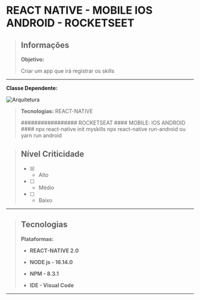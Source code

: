 # REACT NATIVE - MOBILE IOS ANDROID - ROCKETSEET

> ## Informações
>
> **Objetivo:**     
>
> Criar um app que irá registrar os skills 

---
**Classe Dependente:** 

<img src="https://github.com/abruno36/MySkylls/prototipo.png" alt="Arquitetura"/>

> **Tecnologias:** REACT-NATIVE
>
>#################  ROCKETSEAT #### MOBILE: IOS ANDROID ####
>npx react-native init myskills
>npx react-native run-android
>ou yarn run android 

>
> ## Nível Criticidade
> - [x] - Alto  
> - [ ] - Médio  
> - [ ] - Baixo  
>  
---

> ## Tecnologias
>
> **Plataformas:**  
> - **REACT-NATIVE 2.0**  
>
> - **NODE js - 16.14.0**
>
> - **NPM - 8.3.1**
>
> - **IDE - Visual Code**
>
---
